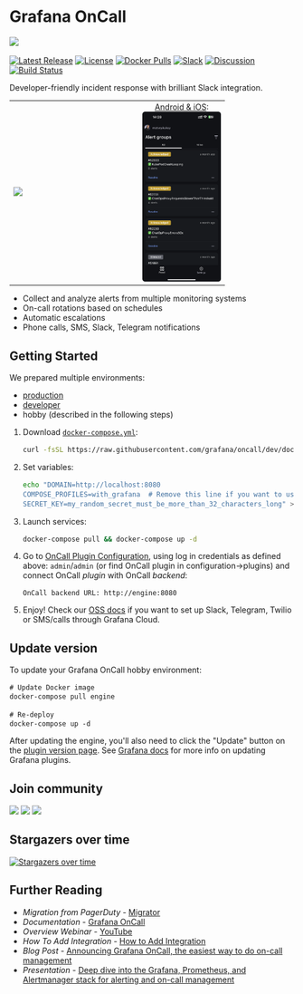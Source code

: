 # Grafana OnCall

<img width="400px" src="docs/img/logo.png">

[![Latest Release](https://img.shields.io/github/v/release/grafana/oncall?display_name=tag&sort=semver)](https://github.com/grafana/oncall/releases)
[![License](https://img.shields.io/github/license/grafana/oncall)](https://github.com/grafana/oncall/blob/dev/LICENSE)
[![Docker Pulls](https://img.shields.io/docker/pulls/grafana/oncall)](https://hub.docker.com/r/grafana/oncall/tags)
[![Slack](https://img.shields.io/badge/join%20slack-%23grafana-%2Doncall-brightgreen.svg)](https://slack.grafana.com/)
[![Discussion](https://img.shields.io/badge/discuss-oncall%20forum-orange.svg)](https://github.com/grafana/oncall/discussions)
[![Build Status](https://drone.grafana.net/api/badges/grafana/oncall/status.svg?ref=refs/heads/dev)](https://drone.grafana.net/grafana/oncall)

Developer-friendly incident response with brilliant Slack integration.

<!-- markdownlint-disable MD013 MD033 -->
<table>
  <tbody>
    <tr>
      <td width="60%"><img width="100%" src="screenshot.png"></td>
      <td><div align="center"><a href="https://grafana.com/docs/oncall/latest/mobile-app/">Android & iOS</a>:<br><img height="300px" src="screenshot_mobile.png"></div></td>
    </tr>
  </tbody>
</table>
<!-- markdownlint-enable MD013 MD033 -->

- Collect and analyze alerts from multiple monitoring systems
- On-call rotations based on schedules
- Automatic escalations
- Phone calls, SMS, Slack, Telegram notifications

## Getting Started

We prepared multiple environments:

- [production](https://grafana.com/docs/grafana-cloud/oncall/open-source/#production-environment)
- [developer](./dev/README.md)
- hobby (described in the following steps)

1. Download [`docker-compose.yml`](docker-compose.yml):

   ```bash
   curl -fsSL https://raw.githubusercontent.com/grafana/oncall/dev/docker-compose.yml -o docker-compose.yml
   ```

2. Set variables:

   ```bash
   echo "DOMAIN=http://localhost:8080
   COMPOSE_PROFILES=with_grafana  # Remove this line if you want to use existing grafana
   SECRET_KEY=my_random_secret_must_be_more_than_32_characters_long" > .env
   ```

3. Launch services:

   ```bash
   docker-compose pull && docker-compose up -d
   ```

4. Go to [OnCall Plugin Configuration](http://localhost:3000/plugins/grafana-oncall-app), using log in credentials
   as defined above: `admin`/`admin` (or find OnCall plugin in configuration->plugins) and connect OnCall _plugin_
   with OnCall _backend_:

   ```text
   OnCall backend URL: http://engine:8080
   ```

5. Enjoy! Check our [OSS docs](https://grafana.com/docs/grafana-cloud/oncall/open-source/) if you want to set up
   Slack, Telegram, Twilio or SMS/calls through Grafana Cloud.

## Update version

To update your Grafana OnCall hobby environment:

```shell
# Update Docker image
docker-compose pull engine

# Re-deploy
docker-compose up -d
```

After updating the engine, you'll also need to click the "Update" button on the [plugin version page](http://localhost:3000/plugins/grafana-oncall-app?page=version-history).
See [Grafana docs](https://grafana.com/docs/grafana/latest/administration/plugin-management/#update-a-plugin) for more
info on updating Grafana plugins.

## Join community

[<img width="200px" src="docs/img/community_call.png">](https://github.com/grafana/oncall/discussions/categories/community-calls)
[<img width="200px" src="docs/img/GH_discussions.png">](https://github.com/grafana/oncall/discussions)
[<img width="200px" src="docs/img/slack.png">](https://slack.grafana.com/)

## Stargazers over time

[![Stargazers over time](https://starchart.cc/grafana/oncall.svg)](https://starchart.cc/grafana/oncall)

## Further Reading

- _Migration from PagerDuty_ - [Migrator](https://github.com/grafana/oncall/tree/dev/tools/pagerduty-migrator)
- _Documentation_ - [Grafana OnCall](https://grafana.com/docs/grafana-cloud/oncall/)
- _Overview Webinar_ - [YouTube](https://www.youtube.com/watch?v=7uSe1pulgs8)
- _How To Add Integration_ - [How to Add Integration](https://github.com/grafana/oncall/tree/dev/engine/config_integrations/README.md)
- _Blog Post_ - [Announcing Grafana OnCall, the easiest way to do on-call management](https://grafana.com/blog/2021/11/09/announcing-grafana-oncall/)
- _Presentation_ - [Deep dive into the Grafana, Prometheus, and Alertmanager stack for alerting and on-call management](https://grafana.com/go/observabilitycon/2021/alerting/?pg=blog)
